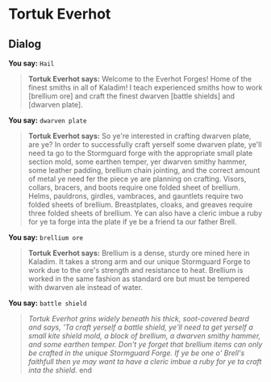 # Tortuk Everhot


## Dialog

**You say:** `Hail`



>**Tortuk Everhot says:** Welcome to the Everhot Forges! Home of the finest smiths in all of Kaladim! I teach experienced smiths how to work [brellium ore] and craft the finest dwarven [battle shields] and [dwarven plate].

**You say:** `dwarven plate`



>**Tortuk Everhot says:** So ye're interested in crafting dwarven plate, are ye? In order to successfully craft yerself some dwarven plate, ye'll need ta go to the Stormguard forge with the appropriate small plate section mold, some earthen temper, yer dwarven smithy hammer, some leather padding, brellium chain jointing, and the correct amount of metal ye need fer the piece ye are planning on crafting. Visors, collars, bracers, and boots require one folded sheet of brellium. Helms, pauldrons, girdles, vambraces, and gauntlets require two folded sheets of brellium. Breastplates, cloaks, and greaves require three folded sheets of brellium. Ye can also have a cleric imbue a ruby for ye ta forge inta the plate if ye be a friend ta our father Brell.

**You say:** `brellium ore`



>**Tortuk Everhot says:** Brellium is a dense, sturdy ore mined here in Kaladim. It takes a strong arm and our unique Stormguard Forge to work due to the ore's strength and resistance to heat. Brellium is worked in the same fashion as standard ore but must be tempered with dwarven ale instead of water.

**You say:** `battle shield`



>*Tortuk Everhot grins widely beneath his thick, soot-covered beard and says, 'Ta craft yerself a battle shield, ye'll need ta get yerself a small kite shield mold, a block of brellium, a dwarven smithy hammer, and some earthen temper. Don't ye forget that brellium items can only be crafted in the unique Stormguard Forge. If ye be one o' Brell's faithfull then ye may want ta have a cleric imbue a ruby for ye ta craft inta the shield.*
end





